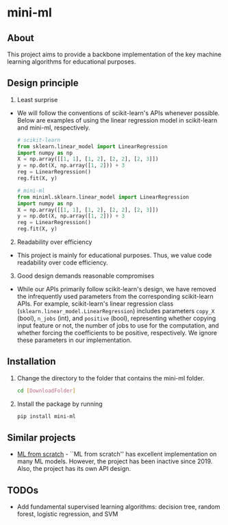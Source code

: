 # mini-ml

## About

This project aims to provide a backbone implementation of the key machine learning algorithms for educational purposes.

## Design principle

1. Least surprise
   
  - We will follow the conventions of scikit-learn's APIs whenever possible. Below are examples of using the linear regression model in scikit-learn and mini-ml, respectively.

    ```python
    # scikit-learn
    from sklearn.linear_model import LinearRegression
    import numpy as np
    X = np.array([[1, 1], [1, 2], [2, 2], [2, 3]])
    y = np.dot(X, np.array([1, 2])) + 3
    reg = LinearRegression()
    reg.fit(X, y)
    ```

    ```python
    # mini-ml
    from miniml.sklearn.linear_model import LinearRegression
    import numpy as np
    X = np.array([[1, 1], [1, 2], [2, 2], [2, 3]])
    y = np.dot(X, np.array([1, 2])) + 3
    reg = LinearRegression()
    reg.fit(X, y)
    ```

2. Readability over efficiency

  - This project is mainly for educational purposes. Thus, we value code readability over code efficiency.

3. Good design demands reasonable compromises

  - While our APIs primarily follow scikit-learn's design, we have removed the infrequently used parameters from the corresponding scikit-learn APIs. For example, scikit-learn's linear regression class (`sklearn.linear_model.LinearRegression`) includes parameters `copy_X` (bool), `n_jobs` (int), and `positive` (bool), representing whether copying input feature or not, the number of jobs to use for the computation, and whether forcing the coefficients to be positive, respectively. We ignore these parameters in our implementation.
    
## Installation
1. Change the directory to the folder that contains the mini-ml folder.

   ```bash
   cd [DownloadFolder]
   ```

2. Install the package by running
   ```bash
   pip install mini-ml
   ```

## Similar projects
- [ML from scratch](https://github.com/eriklindernoren/ML-From-Scratch) - ``ML from scratch'' has excellent implementation on many ML models. However, the project has been inactive since 2019. Also, the project has its own API design.

## TODOs
- Add fundamental supervised learning algorithms: decision tree, random forest, logistic regression, and SVM
